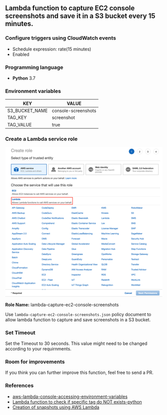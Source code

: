 ## Lambda function to capture EC2 console screenshots and save it in a S3 bucket every 15 minutes.

### Configure triggers using CloudWatch events

* Schedule expression: rate(15 minutes)
* Enabled
    
### Programming language

* **Python** 3.7

### Environment variables

| KEY             | VALUE               |
| --------------- | ------------------- |
| S3_BUCKET_NAME  | console-screenshots |
| TAG_KEY         | screenshot          |
| TAG_VALUE       | true                |

### Create a Lambda service role

![Lambda Service Role](/images/role.png)

**Role Name:** lambda-capture-ec2-console-screenshots

Use `lambda-capture-ec2-console-screenshots.json` policy document to allow lambda function to capture and save screenshots in a S3 bucket.

### Set Timeout

Set the Timeout to 30 seconds. This value might need to be changed according to your requirnments.
    
### Room for improvements

If you think you can further improve this function, feel free to send a PR.

### References

* [aws-lambda-console-accessing-environment-variables](https://www.radishlogic.com/aws/aws-lambda-console-accessing-environment-variables-via-python/)
* [Lambda function to check if specific tag do NOT exists-python](https://intellipaat.com/community/27965/lambda-function-to-check-if-specific-tag-do-not-exists-python)
* [Creation of snapshots using AWS Lambda](https://stackoverflow.com/questions/40421437/creation-of-snapshots-using-aws-lambda)
